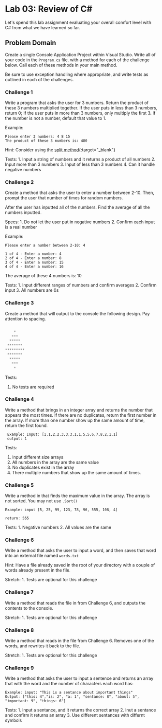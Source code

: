 # Lab 03: Review of C#

Let's spend this lab assignment evaluating your overall comfort level with C# from what we have learned so far. 

## Problem Domain

Create a single Console Application Project within Visual Studio. Write all of your code in the `Program.cs` file. with a method for each of the challenge below. Call each of these methods in your main method.

Be sure to use exception handling where appropriate, and write tests as outlined in each of the challenges.

### Challenge 1

Write a program that asks the user for 3 numbers. Return the product of these 3 numbers multiplied together.
If the user puts in less than 3 numbers, return 0; 
If the user puts in more than 3 numbers, only multiply the first 3. 
If the number is not a number, default that value to 1. 

Example: 

```
Please enter 3 numbers: 4 8 15
The product of these 3 numbers is: 480
```

Hint: Consider using the [split method](https://docs.microsoft.com/en-us/dotnet/csharp/how-to/parse-strings-using-split){:target="_blank"}

Tests:
    1. Input a string of numbers and it returns a product of all numbers
    2. Input more than 3 numbers
    3. Input of less than 3 numbers
    4. Can it handle negative numbers

### Challenge 2

Create a method that asks the user to enter a number between 2-10. Then, prompt the user that number of times for random numbers. 

After the user has inputted all of the numbers. Find the average of all the numbers inputted. 

Specs:
    1. Do not let the user put in negative numbers
    2. Confirm each input is a real number

Example:

```
Please enter a number between 2-10: 4

1 of 4 - Enter a number: 4
2 of 4 - Enter a number: 8
3 of 4 - Enter a number: 15
4 of 4 - Enter a number: 16
```

The average of these 4 numbers is: 10

Tests:
    1. Input different ranges of numbers and confirm averages
    2. Confirm input
    3. All numbers are 0s

### Challenge 3

Create a method that will output to the console the following design. Pay attention to spacing.

```javascript

    * 
   *** 
  *****
 *******
*********
 *******
  *****
   ***
    * 

```

Tests:
1. No tests are required

### Challenge 4

Write a method that brings in an integer array and returns the number that appears the most times. 
If there are no duplicates, return the first number in the array.
If more than one number show up the same amount of time, return the first found.

```
 Example: Input: [1,1,2,2,3,3,3,1,1,5,5,6,7,8,2,1,1]
 output: 1
 ```

Tests:
1. Input different size arrays
2. All numbers in the array are the same value
3. No duplicates exist in the array
4. There multiple numbers that show up the same amount of times.


### Challenge 5

Write a method in that finds the maximum value in the array. The array is not sorted. You may not use `.Sort()`

```
Example: input [5, 25, 99, 123, 78, 96, 555, 108, 4]

return: 555
```

Tests:
    1. Negative numbers
    2. All values are the same

### Challenge 6

Write a method that asks the user to input a word, and then saves that word into an external file named `words.txt`

Hint: Have a file already saved in the root of your directory with a couple of words already present in the file.

Stretch:
    1. Tests are optional for this challenge

### Challenge 7

Write a method that reads the file in from Challenge 6, and outputs the contents to the console.

Stretch:
    1. Tests are optional for this challenge

### Challenge 8

Write a method that reads in the file from Challenge 6. Removes one of the words, and rewrites it back to the file. 

Stretch:
    1. Tests are optional for this challenge

### Challenge 9

Write a method that asks the user to input a sentence and returns an array that with the word and the number of characters each word has:
```
Example: input: "This is a sentance about important things"
Output: ["this: 4","is: 2", "a: 1", "sentance: 8", "about: 5", "important: 9", "things: 6"]
```

Tests:
    1. Input a sentance, and it returns the correct array
    2. Inut a sentance and confirm it returns an array
    3. Use different sentances with differnt symbols

